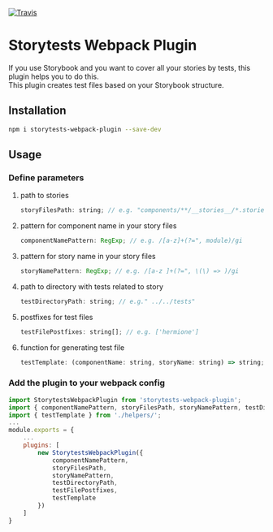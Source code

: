 [![Travis][build-badge]][build]

[build-badge]: https://img.shields.io/travis/yandex/storytests-webpack-plugin/master.png?style=flat-square
[build]: https://travis-ci.org/yandex/storytests-webpack-plugin

# Storytests Webpack Plugin

If you use Storybook and you want to cover all your stories by tests, this plugin helps you to do this.  
This plugin creates test files based on your Storybook structure.

## Installation
```bash
npm i storytests-webpack-plugin --save-dev
```

## Usage
### Define parameters
1. path to stories
    ```js
    storyFilesPath: string; // e.g. "components/**/__stories__/*.stories.tsx"
    ```
2. pattern for component name in your story files
    ```js
    componentNamePattern: RegExp; // e.g. /[a-z]+(?=", module)/gi
    ```
3. pattern for story name in your story files
    ```js
    storyNamePattern: RegExp; // e.g. /[a-z ]+(?=", \(\) => )/gi
    ```
4. path to directory with tests related to story
    ```js
    testDirectoryPath: string; // e.g." ../../tests"
    ```
5. postfixes for test files
    ```js
    testFilePostfixes: string[]; // e.g. ['hermione']
    ```
6. function for generating test file
    ```js
    testTemplate: (componentName: string, storyName: string) => string;
    ```

### Add the plugin to your webpack config
```js
import StorytestsWebpackPlugin from 'storytests-webpack-plugin';
import { componentNamePattern, storyFilesPath, storyNamePattern, testDirectoryPath, testFilePostfixes } from './constants/';
import { testTemplate } from './helpers/';
...
module.exports = {
    ...
    plugins: [
        new StorytestsWebpackPlugin({
            componentNamePattern,
            storyFilesPath,
            storyNamePattern,
            testDirectoryPath,
            testFilePostfixes,
            testTemplate
        })
    ]
}
```
